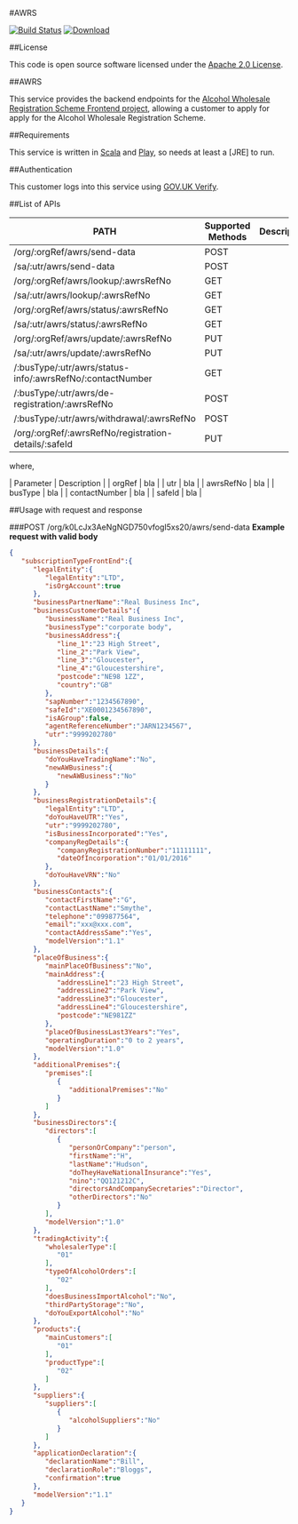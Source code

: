 #AWRS

[![Build Status](https://travis-ci.org/hmrc/awrs.svg)](https://travis-ci.org/hmrc/awrs) [ ![Download](https://api.bintray.com/packages/hmrc/releases/awrs/images/download.svg) ](https://bintray.com/hmrc/releases/awrs/_latestVersion)

##License

This code is open source software licensed under the [Apache 2.0 License]("http://www.apache.org/licenses/LICENSE-2.0.html").

##AWRS

This service provides the backend endpoints for the [Alcohol Wholesale Registration Scheme Frontend project](https://github.com/hmrc/awrs-frontend), allowing a customer to apply for apply for the Alcohol Wholesale Registration Scheme.

##Requirements

This service is written in [Scala](http://www.scala-lang.org/) and [Play](http://playframework.com/), so needs at least a [JRE] to run.

##Authentication

This customer logs into this service using [GOV.UK Verify](https://www.gov.uk/government/publications/introducing-govuk-verify/introducing-govuk-verify).

##List of APIs

| PATH | Supported Methods | Description |
| --------------- | --------------- | --------------- |
| /org/:orgRef/awrs/send-data | POST |
| /sa/:utr/awrs/send-data | POST |
| /org/:orgRef/awrs/lookup/:awrsRefNo | GET |
| /sa/:utr/awrs/lookup/:awrsRefNo | GET |
| /org/:orgRef/awrs/status/:awrsRefNo | GET |
| /sa/:utr/awrs/status/:awrsRefNo | GET |
| /org/:orgRef/awrs/update/:awrsRefNo | PUT |
| /sa/:utr/awrs/update/:awrsRefNo | PUT |
| /:busType/:utr/awrs/status-info/:awrsRefNo/:contactNumber | GET |
| /:busType/:utr/awrs/de-registration/:awrsRefNo | POST |
| /:busType/:utr/awrs/withdrawal/:awrsRefNo | POST |
| /org/:orgRef/:awrsRefNo/registration-details/:safeId | PUT |

where,

| Parameter | Description |
| orgRef | bla |
| utr | bla |
| awrsRefNo | bla |
| busType | bla |
| contactNumber | bla |
| safeId | bla |

##Usage with request and response

###POST /org/k0LcJx3AeNgNGD750vfogI5xs20/awrs/send-data
**Example request with valid body**
```json
{  
   "subscriptionTypeFrontEnd":{  
      "legalEntity":{  
         "legalEntity":"LTD",
         "isOrgAccount":true
      },
      "businessPartnerName":"Real Business Inc",
      "businessCustomerDetails":{  
         "businessName":"Real Business Inc",
         "businessType":"corporate body",
         "businessAddress":{  
            "line_1":"23 High Street",
            "line_2":"Park View",
            "line_3":"Gloucester",
            "line_4":"Gloucestershire",
            "postcode":"NE98 1ZZ",
            "country":"GB"
         },
         "sapNumber":"1234567890",
         "safeId":"XE0001234567890",
         "isAGroup":false,
         "agentReferenceNumber":"JARN1234567",
         "utr":"9999202780"
      },
      "businessDetails":{  
         "doYouHaveTradingName":"No",
         "newAWBusiness":{  
            "newAWBusiness":"No"
         }
      },
      "businessRegistrationDetails":{  
         "legalEntity":"LTD",
         "doYouHaveUTR":"Yes",
         "utr":"9999202780",
         "isBusinessIncorporated":"Yes",
         "companyRegDetails":{  
            "companyRegistrationNumber":"11111111",
            "dateOfIncorporation":"01/01/2016"
         },
         "doYouHaveVRN":"No"
      },
      "businessContacts":{  
         "contactFirstName":"G",
         "contactLastName":"Smythe",
         "telephone":"099877564",
         "email":"xxx@xxx.com",
         "contactAddressSame":"Yes",
         "modelVersion":"1.1"
      },
      "placeOfBusiness":{  
         "mainPlaceOfBusiness":"No",
         "mainAddress":{  
            "addressLine1":"23 High Street",
            "addressLine2":"Park View",
            "addressLine3":"Gloucester",
            "addressLine4":"Gloucestershire",
            "postcode":"NE981ZZ"
         },
         "placeOfBusinessLast3Years":"Yes",
         "operatingDuration":"0 to 2 years",
         "modelVersion":"1.0"
      },
      "additionalPremises":{  
         "premises":[  
            {  
               "additionalPremises":"No"
            }
         ]
      },
      "businessDirectors":{  
         "directors":[  
            {  
               "personOrCompany":"person",
               "firstName":"H",
               "lastName":"Hudson",
               "doTheyHaveNationalInsurance":"Yes",
               "nino":"QQ121212C",
               "directorsAndCompanySecretaries":"Director",
               "otherDirectors":"No"
            }
         ],
         "modelVersion":"1.0"
      },
      "tradingActivity":{  
         "wholesalerType":[  
            "01"
         ],
         "typeOfAlcoholOrders":[  
            "02"
         ],
         "doesBusinessImportAlcohol":"No",
         "thirdPartyStorage":"No",
         "doYouExportAlcohol":"No"
      },
      "products":{  
         "mainCustomers":[  
            "01"
         ],
         "productType":[  
            "02"
         ]
      },
      "suppliers":{  
         "suppliers":[  
            {  
               "alcoholSuppliers":"No"
            }
         ]
      },
      "applicationDeclaration":{  
         "declarationName":"Bill",
         "declarationRole":"Bloggs",
         "confirmation":true
      },
      "modelVersion":"1.1"
   }
}
```







